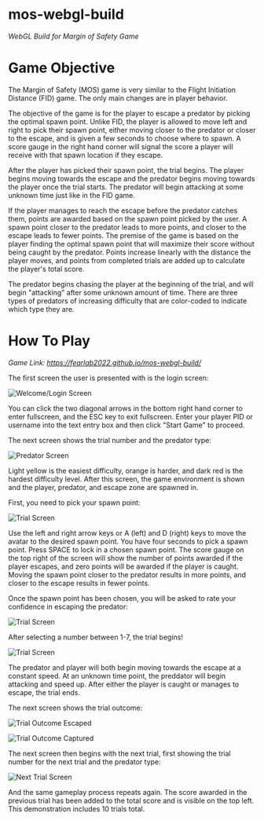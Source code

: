 # mos-webgl-build
*WebGL Build for Margin of Safety Game*

# Game Objective

The Margin of Safety (MOS) game is very similar to the Flight Initiation Distance (FID) game. The only main changes are in player behavior.

The objective of the game is for the player to escape a predator by picking the optimal spawn point. Unlike FID, the player is allowed to move left and right to pick their spawn point, either moving closer to the predator or closer to the escape, and is given a few seconds to choose where to spawn. A score gauge in the right hand corner will signal the score a player will receive with that spawn location if they escape.

After the player has picked their spawn point, the trial begins. The player begins moving towards the escape and the predator begins moving towards the player once the trial starts. The predator will begin attacking at some unknown time just like in the FID game.

If the player manages to reach the escape before the predator catches them, points are awarded based on the spawn point picked by the user. A spawn point closer to the predator leads to more points, and closer to the escape leads to fewer points. The premise of the game is based on the player finding the optimal spawn point that will maximize their score without being caught by the predator. Points increase linearly with the distance the player moves, and points from completed trials are added up to calculate the player's total score.

The predator begins chasing the player at the beginning of the trial, and will begin "attacking" after some unknown amount of time. There are three types of predators of increasing difficulty that are color-coded to indicate which type they are.

# How To Play
*Game Link: https://fearlab2022.github.io/mos-webgl-build/*

The first screen the user is presented with is the login screen:

![Welcome/Login Screen](InstructionImages/welcome.JPG)

You can click the two diagonal arrows in the bottom right hand corner to enter fullscreen, and the ESC key to exit fullscreen. Enter your player PID or username into the text entry box and then click "Start Game" to proceed.

The next screen shows the trial number and the predator type:

![Predator Screen](InstructionImages/predator.JPG)

Light yellow is the easiest difficulty, orange is harder, and dark red is the hardest difficulty level. After this screen, the game environment is shown and the player, predator, and escape zone are spawned in.

First, you need to pick your spawn point:

![Trial Screen](InstructionImages/spawnpoint.JPG)

Use the left and right arrow keys or A (left) and D (right) keys to move the avatar to the desired spawn point. You have four seconds to pick a spawn point. Press SPACE to lock in a chosen spawn point. The score gauge on the top right of the screen will show the number of points awarded if the player escapes, and zero points will be awarded if the player is caught. Moving the spawn point closer to the predator results in more points, and closer to the escape results in fewer points.

Once the spawn point has been chosen, you will be asked to rate your confidence in escaping the predator:

![Trial Screen](InstructionImages/confidence.JPG)

After selecting a number between 1-7, the trial begins!

![Trial Screen](InstructionImages/gameplay.JPG)

The predator and player will both begin moving towards the escape at a constant speed. At an unknown time point, the preddator will begin attacking and speed up. After either the player is caught or manages to escape, the trial ends.

The next screen shows the trial outcome:

![Trial Outcome Escaped](InstructionImages/escaped.JPG)

![Trial Outcome Captured](InstructionImages/captured.JPG)

The next screen then begins with the next trial, first showing the trial number for the next trial and the predator type:

![Next Trial Screen](InstructionImages/trial2.JPG)

And the same gameplay process repeats again. The score awarded in the previous trial has been added to the total score and is visible on the top left. This demonstration includes 10 trials total.
